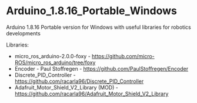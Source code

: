 # Arduino_1.8.16_Portable_Windows
Arduino 1.8.16 Portable version for Windows with useful libraries for robotics developments

Libraries:
- micro_ros_arduino-2.0.0-foxy - https://github.com/micro-ROS/micro_ros_arduino/tree/foxy
- Encoder - Paul Stoffregen - https://github.com/PaulStoffregen/Encoder
- Discrete_PID_Controller - https://github.com/racarla96/Discrete_PID_Controller
- Adafruit_Motor_Shield_V2_Library (MOD) - https://github.com/racarla96/Adafruit_Motor_Shield_V2_Library
